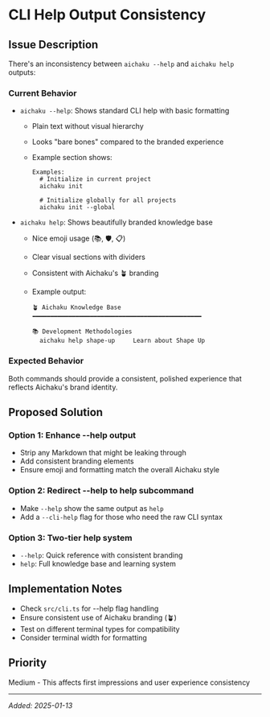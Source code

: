 # CLI Help Output Consistency

## Issue Description

There's an inconsistency between `aichaku --help` and `aichaku help` outputs:

### Current Behavior

- `aichaku --help`: Shows standard CLI help with basic formatting
  - Plain text without visual hierarchy
  - Looks "bare bones" compared to the branded experience
  - Example section shows:

    ```
    Examples:
      # Initialize in current project
      aichaku init

      # Initialize globally for all projects
      aichaku init --global
    ```

- `aichaku help`: Shows beautifully branded knowledge base
  - Nice emoji usage (📚, 🛡️, 📋)
  - Clear visual sections with dividers
  - Consistent with Aichaku's 🪴 branding
  - Example output:

    ```
    🪴 Aichaku Knowledge Base
    ━━━━━━━━━━━━━━━━━━━━━━━━━━━━━━━━━━━━━━━━━━━━━━━

    📚 Development Methodologies
      aichaku help shape-up     Learn about Shape Up
    ```

### Expected Behavior

Both commands should provide a consistent, polished experience that reflects Aichaku's brand identity.

## Proposed Solution

### Option 1: Enhance --help output

- Strip any Markdown that might be leaking through
- Add consistent branding elements
- Ensure emoji and formatting match the overall Aichaku style

### Option 2: Redirect --help to help subcommand

- Make `--help` show the same output as `help`
- Add a `--cli-help` flag for those who need the raw CLI syntax

### Option 3: Two-tier help system

- `--help`: Quick reference with consistent branding
- `help`: Full knowledge base and learning system

## Implementation Notes

- Check `src/cli.ts` for --help flag handling
- Ensure consistent use of Aichaku branding (🪴)
- Test on different terminal types for compatibility
- Consider terminal width for formatting

## Priority

Medium - This affects first impressions and user experience consistency

---

*Added: 2025-01-13*
